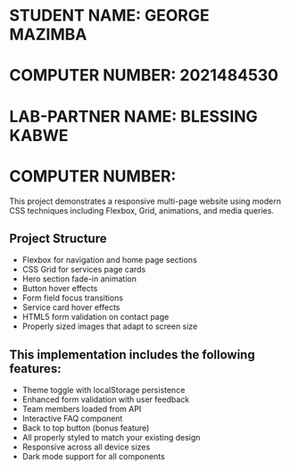 # STUDENT NAME: GEORGE MAZIMBA
# COMPUTER NUMBER: 2021484530

# LAB-PARTNER NAME: BLESSING KABWE
# COMPUTER NUMBER: 

This project demonstrates a responsive multi-page website using modern CSS techniques including Flexbox, Grid, animations, and media queries.

## Project Structure
  - Flexbox for navigation and home page sections
  - CSS Grid for services page cards
  - Hero section fade-in animation
  - Button hover effects
  - Form field focus transitions
  - Service card hover effects
  - HTML5 form validation on contact page
  - Properly sized images that adapt to screen size

## This implementation includes the following features:
- Theme toggle with localStorage persistence
- Enhanced form validation with user feedback
- Team members loaded from API
- Interactive FAQ component
- Back to top button (bonus feature)
- All properly styled to match your existing design
- Responsive across all device sizes
- Dark mode support for all components